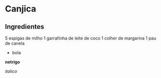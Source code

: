 # Canjica

## Ingredientes

5 espigas de milho
1 garrafinha de leite de coco
1 colher de margarina
1 pau de canela

- bola


**netrigo**

_italico_

